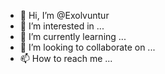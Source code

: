 - 👋 Hi, I’m @Exolvuntur
- 👀 I’m interested in ...
- 🌱 I’m currently learning ...
- 💞️ I’m looking to collaborate on ...
- 📫 How to reach me ...

<!---
Exolvuntur/Exolvuntur is a ✨ special ✨ repository because its `README.md` (this file) appears on your GitHub profile.
You can click the Preview link to take a look at your changes.
--->
